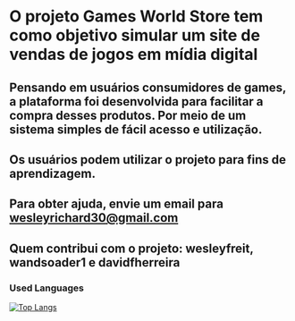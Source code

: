 # O projeto Games World Store tem como objetivo simular um site de vendas de jogos em mídia digital

## Pensando em usuários consumidores de games, a plataforma foi desenvolvida para facilitar a compra desses produtos. Por meio de um sistema simples de fácil acesso e utilização.

## Os usuários podem utilizar o projeto para fins de aprendizagem.

## Para obter ajuda, envie um email para wesleyrichard30@gmail.com

## Quem contribui com o projeto: wesleyfreit, wandsoader1 e davidfherreira

### Used Languages

[![Top Langs](https://github-readme-stats.vercel.app/api/top-langs/?username=wesleyfreit&layout=compact)](https://github.com/anuraghazra/github-readme-stats)
